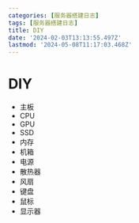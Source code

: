 ```yaml
---
categories: [服务器搭建日志]
tags: [服务器搭建日志]
title: DIY
date: '2024-02-03T13:13:55.497Z'
lastmod: '2024-05-08T11:17:03.468Z'
---
```


# DIY

- 主板
- CPU
- GPU
- SSD
- 内存
- 机箱
- 电源
- 散热器
- 风扇
- 键盘
- 鼠标
- 显示器
